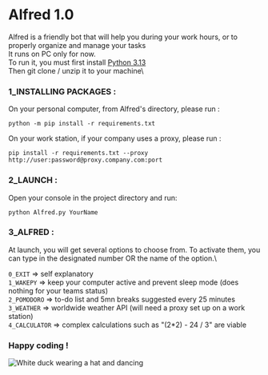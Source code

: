 # Alfred 1.0
Alfred is a friendly bot that will help you during your work hours, or to properly organize and manage your tasks\
It runs on PC only for now.\
To run it, you must first install [Python 3.13](https://www.python.org/downloads/)\
Then git clone / unzip it to your machine\
### 1_INSTALLING PACKAGES :
On your personal computer, from Alfred's directory, please run :
```
python -m pip install -r requirements.txt
```
On your work station, if your company uses a proxy, please run : 
```
pip install -r requirements.txt --proxy http://user:password@proxy.company.com:port
```
### 2_LAUNCH :
Open your console in the project directory and run:
```
python Alfred.py YourName
```
### 3_ALFRED : 
At launch, you will get several options to choose from. To activate them, you can type in the designated number OR the name of the option.\

```0_EXIT``` => self explanatory\
```1_WAKEPY``` => keep your computer active and prevent sleep mode (does nothing for your teams status)\
```2_POMODORO``` => to-do list and 5mn breaks suggested every 25 minutes\
```3_WEATHER``` => worldwide weather API (will need a proxy set up on a work station)\
```4_CALCULATOR``` => complex calculations such as "(2*2) - 24 / 3" are viable

### Happy coding !
![White duck wearing a hat and dancing](https://github.com/volpito/Alfred/blob/master/duck-dance-2383412861.gif)
